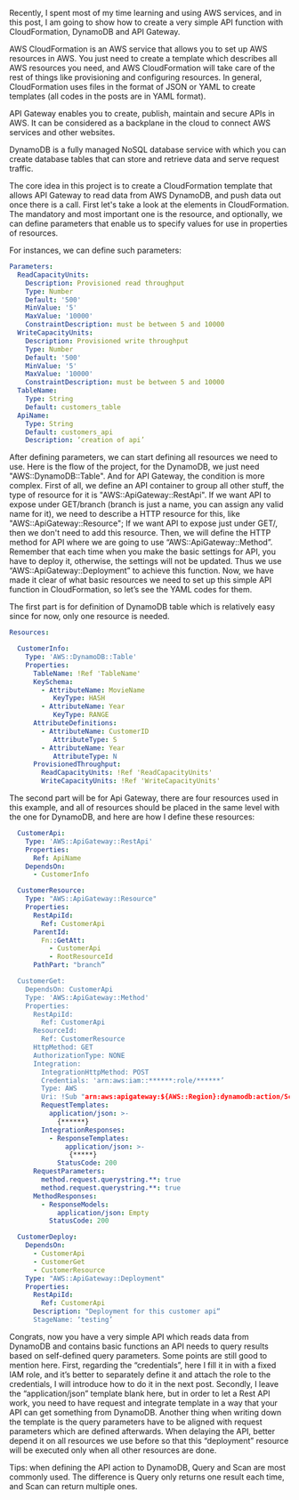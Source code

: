 Recently, I spent most of my time learning and using AWS services, and in this post, I am going to show how to create a very simple API function with CloudFormation, DynamoDB and API Gateway.

AWS CloudFormation is an AWS service that allows you to set up AWS resources in AWS. You just need to create a template which describes all AWS resources you need, and AWS CloudFormation will take care of the rest of things like provisioning and configuring resources. In general, CloudFormation uses files in the format of JSON or YAML to create templates (all codes in the posts are in YAML format).

API Gateway enables you to create, publish, maintain and secure APIs in AWS. It can be considered as a backplane in the cloud to connect AWS services and other websites.

DynamoDB is a fully managed NoSQL database service with which you can create database tables that can store and retrieve data and serve request traffic.

The core idea in this project is to create a CloudFormation template that allows API Gateway to read data from AWS DynamoDB, and push data out once there is a call. First let's take a look at the elements in CloudFormation. The mandatory and most important one is the resource, and optionally, we can define parameters that enable us to specify values for use in properties of resources.

For instances, we can define such parameters:

```yaml
Parameters:
  ReadCapacityUnits:
    Description: Provisioned read throughput
    Type: Number
    Default: '500'
    MinValue: '5'
    MaxValue: '10000'
    ConstraintDescription: must be between 5 and 10000
  WriteCapacityUnits:
    Description: Provisioned write throughput
    Type: Number
    Default: '500'
    MinValue: '5'
    MaxValue: '10000'
    ConstraintDescription: must be between 5 and 10000
  TableName:
    Type: String
    Default: customers_table
  ApiName:
    Type: String
    Default: customers_api
    Description: ‘creation of api’
```

After defining parameters, we can start defining all resources we need to use. Here is the flow of the project, for the DynamoDB, we just need "AWS::DynamoDB::Table". And for API Gateway, the condition is more complex. First of all, we define an API container to group all other stuff, the type of resource for it is "AWS::ApiGateway::RestApi". If we want API to expose under GET/branch (branch is just a name, you can assign any valid name for it), we need to describe a HTTP resource for this, like "AWS::ApiGateway::Resource"; If we want API to expose just under GET/, then we don't need to add this resource. Then, we will define the HTTP method for API where we are going to use “AWS::ApiGateway::Method”. Remember that each time when you make the basic settings for API, you have to deploy it, otherwise, the settings will not be updated. Thus we use “AWS::ApiGateway::Deployment” to achieve this function. Now, we have made it clear of what basic resources we need to set up this simple API function in CloudFormation, so let’s see the YAML codes for them.

The first part is for definition of DynamoDB table which is relatively easy since for now, only one resource is needed.
```yaml
Resources:

  CustomerInfo:
    Type: 'AWS::DynamoDB::Table'
    Properties:
      TableName: !Ref 'TableName'
      KeySchema:
        - AttributeName: MovieName
           KeyType: HASH
        - AttributeName: Year
           KeyType: RANGE
      AttributeDefinitions:
        - AttributeName: CustomerID
           AttributeType: S
        - AttributeName: Year
           AttributeType: N
      ProvisionedThroughput:
        ReadCapacityUnits: !Ref 'ReadCapacityUnits'
        WriteCapacityUnits: !Ref 'WriteCapacityUnits'
```

The second part will be for Api Gateway, there are four resources used in this example, and all of resources should be placed in the same level with the one for DynamoDB, and here are how I define these resources:

```yaml
  CustomerApi:
    Type: 'AWS::ApiGateway::RestApi'
    Properties: 
      Ref: ApiName
    DependsOn:
      - CustomerInfo

  CustomerResource:
    Type: "AWS::ApiGateway::Resource"
    Properties:
      RestApiId:
        Ref: CustomerApi
      ParentId:
        Fn::GetAtt:
          - CustomerApi
          - RootResourceId
      PathPart: "branch”

  CustomerGet:
    DependsOn: CustomerApi
    Type: 'AWS::ApiGateway::Method'
    Properties:
      RestApiId: 
        Ref: CustomerApi
      ResourceId: 
        Ref: CustomerResource
      HttpMethod: GET
      AuthorizationType: NONE
      Integration:
        IntegrationHttpMethod: POST
        Credentials: 'arn:aws:iam::******:role/******’
        Type: AWS
        Uri: !Sub "arn:aws:apigateway:${AWS::Region}:dynamodb:action/Scan"
        RequestTemplates:
          application/json: >-
            {******}
        IntegrationResponses:
          - ResponseTemplates:
              application/json: >-
               {*****}
            StatusCode: 200
      RequestParameters:
        method.request.querystring.**: true
        method.request.querystring.**: true
      MethodResponses:
        - ResponseModels:
            application/json: Empty
          StatusCode: 200

  CustomerDeploy:
    DependsOn: 
      - CustomerApi
      - CustomerGet
      - CustomerResource      
    Type: "AWS::ApiGateway::Deployment"
    Properties:
      RestApiId:
        Ref: CustomerApi
      Description: "Deployment for this customer api“
      StageName: ‘testing’
```
Congrats, now you have a very simple API which reads data from DynamoDB and contains basic functions an API needs to query results based on self-defined query parameters. Some points are still good to mention here. First, regarding the “credentials”, here I fill it in with a fixed IAM role, and it’s better to separately define it and attach the role to the credentials, I will introduce how to do it in the next post. Secondly, I leave the “application/json” template blank here, but in order to let a Rest API work, you need to have request and integrate template in a way that your API can get something from DynamoDB. Another thing when writing down the template is the query parameters have to be aligned with request parameters which are defined afterwards. When delaying the API, better depend it on all resources we use before so that this “deployment” resource will be executed only when all other resources are done. 

Tips: when defining the API action to DynamoDB, Query and Scan are most commonly used. The difference is Query only returns one result each time, and Scan can return multiple ones.






